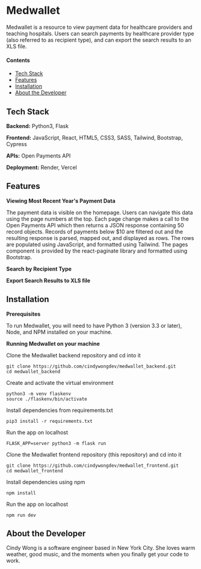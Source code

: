 # Medwallet

Medwallet is a resource to view payment data for healthcare providers and teaching hospitals. Users can search payments by healthcare provider type (also referred to as recipient type), and can export the search results to an XLS file.

<!-- The data is updated once the newest year's datastore is released by the Open Payments API. -->

#### Contents

- [Tech Stack](#tech-stack)
- [Features](#features)
- [Installation](#installation)
- [About the Developer](#about-the-developer)

## Tech Stack

**Backend:** Python3, Flask

**Frontend:** JavaScript, React, HTML5, CSS3, SASS, Tailwind, Bootstrap, Cypress

**APIs:** Open Payments API

**Deployment:** Render, Vercel
<!-- ok idt i can deploy on just render bc user needs to be able to download and run on their own local machine as well and make edits too-->

## Features

**Viewing Most Recent Year's Payment Data**

The payment data is visible on the homepage. Users can navigate this data using the page numbers at the top. Each page change makes a call to the Open Payments API which then returns a JSON response containing 50 record objects. Records of payments below $10 are filtered out and the resulting response is parsed, mapped out, and displayed as rows. The rows are populated using JavaScript, and formatted using Tailwind. The pages component is provided by the react-paginate library and formatted using Bootstrap.

<!-- ![View & Navigate Payment Data](https://user-images.githubusercontent.com/58803587/76893349-70a53d00-6849-11ea-9c20-3c328d695a2a.gif "View & Navigate Payment Data") -->

**Search by Recipient Type**

<!-- On each trail page, there are buttons so that logged in users can easily save trails for future outings or mark already-hiked trails as completed. Each button click submits an AJAX request to the server to update the database accordingly. -->

<!-- ![Save Trails](https://user-images.githubusercontent.com/58803587/76901133-e1535600-6857-11ea-921a-90676eec85f3.gif "Mark trails saved or completed") -->

**Export Search Results to XLS file**

<!-- One of they key features on Route Trout is trip planning. Users can create trips to keep track of where they're staying, where they plan to hike, and other users involved. Once a trip is created, a separate layer of map markers appears on the search results page to visualize the trip. These trip markers are easily toggled off or on using the "hide" or "show" buttons at the bottom of the map. -->

<!-- ![Trips](https://user-images.githubusercontent.com/58803587/76902715-d4cffd00-6859-11ea-88f5-0125ed62e983.gif "Plan hiking trips") -->

## Installation

**Prerequisites**

To run Medwallet, you will need to have Python 3 (version 3.3 or later), Node, and NPM installed on your machine.

**Running Medwallet on your machine**

Clone the Medwallet backend repository and cd into it
```shell
git clone https://github.com/cindywongdev/medwallet_backend.git
cd medwallet_backend
```
Create and activate the virtual environment
```shell
python3 -m venv flaskenv
source ./flaskenv/bin/activate
```
Install dependencies from requirements.txt
```shell
pip3 install -r requirements.txt
```
Run the app on localhost
```shell
FLASK_APP=server python3 -m flask run
```
Clone the Medwallet frontend repository (this repository) and cd into it
```shell
git clone https://github.com/cindywongdev/medwallet_frontend.git
cd medwallet_frontend
```
Install dependencies using npm
```shell
npm install
```
Run the app on localhost
```shell
npm run dev
```

## About the Developer

Cindy Wong is a software engineer based in New York City. She loves warm weather, good music, and the moments when you finally get your code to work.